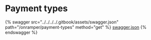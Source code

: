 # Payment types

{% swagger src="../../../../.gitbook/assets/swagger.json" path="/onramper/payment-types" method="get" %}
[swagger.json](../../../../.gitbook/assets/swagger.json)
{% endswagger %}
